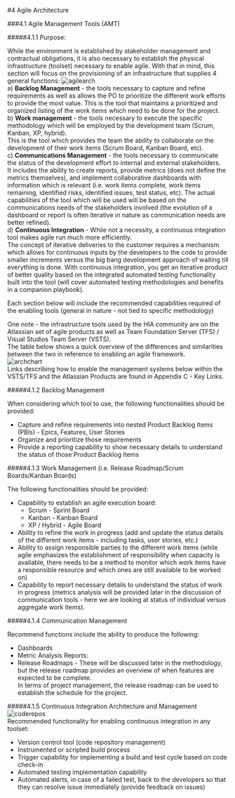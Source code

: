 #4 Agile Architecture

###4.1 Agile Management Tools (AMT)

#####4.1.1 Purpose:

While the environment is established by stakeholder management and contractual obligations, it is also necessary to establish the physical infrastructure 
(toolset) necessary to enable agile.  With that in mind, this section will focus on the provisioning of an infrastructure that supplies 4 general functions:
![agilearch](agilearch.jpg)<br/>
a)	**Backlog Management** - the tools necessary to capture and refine requirements as well as allows the PO to prioritize the different work efforts to provide 
the most value.  This is the tool that maintains a prioritized and organized listing of the work items which need to be done for the project.<br/>
b)	**Work management** - the tools necessary to execute the specific methodology which will be employed by the development team (Scrum, Kanban, XP, hybrid).  
This is the tool which provides the team the ability to collaborate on the development of their work items (Scrum Board, Kanban Board, etc).<br/>
c)	**Communications Management** - the tools necessary to communicate the status of the development effort to internal and external stakeholders.  
It includes the ability to create reports, provide metrics (does not define the metrics themselves), and implement collaborative dashboards with information 
which is relevant (i.e. work items complete, work items remaining, identified risks, identified issues, test status, etc).  The actual capabilities of the 
tool which will be used will be based on the communications needs of the stakeholders involved (the evolution of a dashboard or report is often iterative in 
nature as communication needs are better refined).<br/>
d)	**Continuous Integration** - While not a necessity, a continuous integration tool makes agile run much more efficiently.  
The concept of iterative deliveries to the customer requires a mechanism which allows for continuous inputs by the developers to the code to provide smaller 
increments versus the big bang development approach of waiting till everything is done.  With continuous integration, you get an iterative product of better 
quality based on the integrated automated testing functionality built into the tool (will cover automated testing methodologies and benefits in a companion playbook).<br/>

Each section below will include the recommended capabilities required of the enabling tools (general in nature - not tied to specific methodology)

One note - the infrastructure tools used by the HIA community are on the Atlassian set of agile products as well as Team Foundation Server (TFS) / Visual Studios Team Server (VSTS).  
The table below shows a quick overview of the differences and similarities between the two in reference to enabling an agile framework.  
![archchart](archchart.jpg)<br/>
Links describing how to enable the management systems below within the VSTS/TFS and the Atlassian Products are found in Appendix C - Key Links.

#####4.1.2 Backlog Management

When considering which tool to use, the following functionalities should be provided:

-	Capture and refine requirements into nested Product Backlog Items (PBIs) - Epics, Features, User Stories
-	Organize and prioritize those requirements
-	Provide a reporting capability to show necessary details to understand the status of those Product Backlog Items

#####4.1.3 Work Management (i.e. Release Roadmap/Scrum Boards/Kanban Boards)

The following functionalities should be provided:
 
-	Capability to establish an agile execution board: 
	-	Scrum - Sprint Board
	-	Kanban - Kanban Board
	-	XP / Hybrid - Agile Board
-	Ability to refine the work in progress (add and update the status details of the different work items - including tasks, user stories, etc.)
-	Ability to assign responsible parties to the different work items (while agile emphasizes the establishment of responsibility when capacity is available, 
there needs to be a method to monitor which work items have a responsible resource and which ones are still available to be worked on)
-	Capability to report necessary details to understand the status of work in progress (metrics analysis will be provided later in the discussion of 
communication tools - here we are looking at status of individual versus aggregate work items).

#####4.1.4 Communication Management

Recommend functions include the ability to produce the following: 
-	Dashboards
-	Metric Analysis Reports:
-	Release Roadmaps - These will be discussed later in the methodology, but the release roadmap provides an overview of when features are expected to be complete.  
In terms of project management, the release roadmap can be used to establish the schedule for the project.   

#####4.1.5 Continuous Integration Architecture and Management
![coderepos](coderepos.jpg)<br/>
Recommended functionality for enabling continuous integration in any toolset:
-	Version control tool (code repository management)
-	Instrumented or scripted build process
-	Trigger capability for implementing a build and test cycle based on code check-in
-	Automated testing implementation capability
-	Automated alerts, in case of a failed test, back to the developers so that they can resolve issue immediately (provide feedback on issues)




